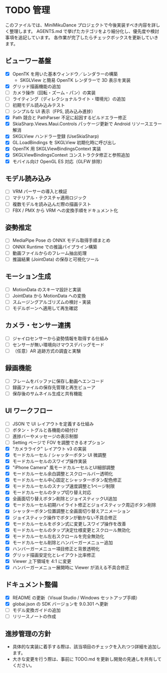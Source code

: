 # TODO 管理

このファイルでは、MiniMikuDance プロジェクトで今後実装すべき内容を詳しく整理します。
AGENTS.md で挙げたカテゴリをより細分化し、優先度や検討事項を追記しています。
各作業が完了したらチェックボックスを更新していきます。

## ビューワー基盤
- [x] OpenTK を用いた基本ウィンドウ／レンダラーの構築
   - SKGLView と簡易 OpenTK レンダラーで 3D 表示を実装
- [x] グリッド描画機能の追加
- [ ] カメラ操作（回転・ズーム・パン）の実装
- [ ] ライティング（ディレクショナルライト・環境光）の追加
- [ ] 初期モデル読み込みテスト
- [ ] シンプルな UI 表示（FPS, 読み込み進捗）
- [x] Path 競合と PathParser 不足に起因するビルドエラー修正
- [x] SkiaSharp.Views.Maui.Controls パッケージ更新で Android リソースエラー解消
- [x] SKGLView ハンドラー登録 (UseSkiaSharp)
- [x] GL.LoadBindings を SKGLView 初期化時に呼び出し
- [x] OpenTK 用 SKGLViewBindingsContext 実装
- [x] SKGLViewBindingsContext コンストラクタ修正と参照追加
- [x] モバイル向け OpenGL ES 対応（GLFW 排除）

## モデル読み込み
- [ ] VRM パーサーの導入と検証
- [ ] マテリアル・テクスチャ適用ロジック
- [ ] 複数モデルを読み込んだ際の描画テスト
- [ ] FBX / PMX から VRM への変換手順をドキュメント化

## 姿勢推定
- [ ] MediaPipe Pose の ONNX モデル取得手順まとめ
- [ ] ONNX Runtime での推論パイプライン構築
- [ ] 動画ファイルからのフレーム抽出処理
- [ ] 推論結果 (JointData) の保存と可視化ツール

## モーション生成
- [ ] MotionData のスキーマ設計と実装
- [ ] JointData から MotionData への変換
- [ ] スムージングアルゴリズムの検討・実装
- [ ] モデルボーンへ適用して再生確認

## カメラ・センサー連携
- [ ] ジャイロセンサーから姿勢情報を取得する仕組み
- [ ] センサーが無い環境向けマウスデバッグモード
- [ ] （任意）AR 追跡方式の調査と実験

## 録画機能
- [ ] フレームをバッファに保存し動画へエンコード
- [ ] 録画ファイルの保存先管理と再生ビューア
- [ ] 保存後のサムネイル生成と共有機能

## UI ワークフロー
- [ ] JSON で UI レイアウトを定義する仕組み
- [ ] ボタン・トグルと各機能の紐付け
- [ ] 進捗バーやメッセージの表示制御
- [ ] Setting ページで FOV を調整できるオプション
- [x] "カメラライク" レイアウト v3 の実装
- [x] モードカルーセル / シャッターボタン UI 微調整
- [x] モードカルーセルのスワイプ操作実装
- [x] "iPhone Camera" 風モードカルーセルとUI細部調整
- [x] モードカルーセル余白調整とスクロールバー透明化
- [x] モードカルーセル中心固定とシャッターボタン配色修正
- [x] モードカルーセルのスナップ速度調整と1ページ制限
- [x] モードカルーセルのタップ切り替え対応
- [x] 全画面切り替えボタン削除とジョイスティックUI追加
- [x] モードカルーセル初期ハイライト修正とジョイスティック周辺ボタン削除
- [x] シャッターボタン位置調整と全画面切り替えアニメーション
- [x] ジョイスティック操作でボタンが動かない不具合修正
- [x] モードカルーセルをボタン式に変更しスワイプ操作を改善
- [x] モードカルーセルのタップ決定仕様変更とスクロール無効化
- [x] モードカルーセル左右スクロールを完全無効化
- [x] モードカルーセル削除とハンバーガーメニュー追加
- [x] ハンバーガーメニュー項目修正と背景透明化
- [x] グリッド描画安定化とレイアウト比率修正
- [x] Viewer 上下領域を 4:1 に変更
- [x] ハンバーガーメニュー展開時に Viewer が消える不具合修正

## ドキュメント整備
- [x] README の更新（Visual Studio / Windows セットアップ手順）
- [x] global.json の SDK バージョンを 9.0.301 へ更新
- [ ] モデル変換ガイドの追加
- [ ] リリースノートの作成

## 進捗管理の方針
- 具体的な実装に着手する際は、該当項目のチェックを入れつつ詳細を追加します。
- 大きな変更を行う際は、事前に TODO.md を更新し開発の見通しを共有してください。
